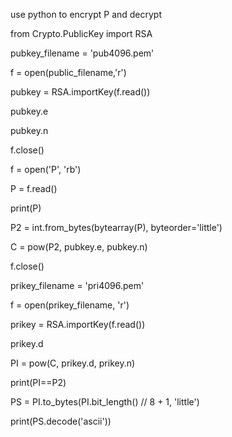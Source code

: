 use python to encrypt P and decrypt




from Crypto.PublicKey import RSA

pubkey_filename = 'pub4096.pem'

f = open(public_filename,'r')

pubkey = RSA.importKey(f.read())

pubkey.e

pubkey.n

f.close()

f = open('P', 'rb')

P = f.read()

print(P)

P2 = int.from_bytes(bytearray(P), byteorder='little')

C = pow(P2, pubkey.e, pubkey.n)


f.close()

prikey_filename = 'pri4096.pem'

f = open(prikey_filename, 'r')

prikey = RSA.importKey(f.read())

prikey.d

PI = pow(C, prikey.d, prikey.n)

print(PI==P2)

PS = PI.to_bytes(PI.bit_length() // 8 + 1, 'little')

print(PS.decode('ascii'))
